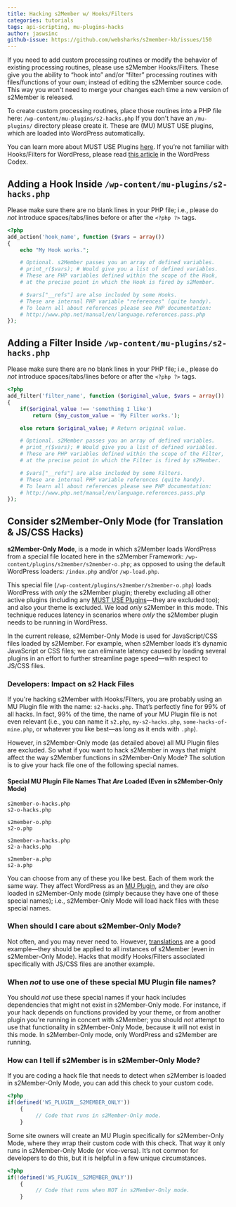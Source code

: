 ```yaml
---
title: Hacking s2Member w/ Hooks/Filters
categories: tutorials
tags: api-scripting, mu-plugins-hacks
author: jaswsinc
github-issue: https://github.com/websharks/s2member-kb/issues/150
---
```


If you need to add custom processing routines or modify the behavior of existing processing routines, please use s2Member Hooks/Filters. These give you the ability to “hook into” and/or “filter” processing routines with files/functions of your own; instead of editing the s2Member source code. This way you won't need to merge your changes each time a new version of s2Member is released.

To create custom processing routines, place those routines into a PHP file here: `/wp-content/mu-plugins/s2-hacks.php` If you don't have an `/mu-plugins/` directory please create it. These are (MU) MUST USE plugins, which are loaded into WordPress automatically.

You can learn more about MUST USE Plugins [here](http://codex.wordpress.org/Must_Use_Plugins). If you’re not familiar with Hooks/Filters for WordPress, please read [this article](http://codex.wordpress.org/Plugin_API) in the WordPress Codex.

## Adding a Hook Inside `/wp-content/mu-plugins/s2-hacks.php`

Please make sure there are no blank lines in your PHP file; i.e., please do _not_ introduce spaces/tabs/lines before or after the `<?php ?>` tags.

```php
<?php
add_action('hook_name', function ($vars = array())
{
	echo "My Hook works.";

	# Optional. s2Member passes you an array of defined variables.
	# print_r($vars); # Would give you a list of defined variables.
	# These are PHP variables defined within the scope of the Hook,
	# at the precise point in which the Hook is fired by s2Member.

	# $vars["__refs"] are also included by some Hooks.
	# These are internal PHP variable "references" (quite handy).
	# To learn all about references please see PHP documentation:
	# http://www.php.net/manual/en/language.references.pass.php
});
```

## Adding a Filter Inside `/wp-content/mu-plugins/s2-hacks.php`

Please make sure there are no blank lines in your PHP file; i.e., please do _not_ introduce spaces/tabs/lines before or after the `<?php ?>` tags.

```php
<?php
add_filter('filter_name', function ($original_value, $vars = array())
{
	if($original_value !== 'something I like')
		return ($my_custom_value = 'My Filter works.');

	else return $original_value; # Return original value.

	# Optional. s2Member passes you an array of defined variables.
	# print_r($vars); # Would give you a list of defined variables.
	# These are PHP variables defined within the scope of the Filter,
	# at the precise point in which the Filter is fired by s2Member.

	# $vars["__refs"] are also included by some Filters.
	# These are internal PHP variable references (quite handy).
	# To learn all about references please see PHP documentation:
	# http://www.php.net/manual/en/language.references.pass.php
});
```

## Consider s2Member-Only Mode (for Translation & JS/CSS Hacks)

**s2Member-Only Mode**, is a mode in which s2Member loads WordPress from a special file located here in the s2Member Framework: `/wp-content/plugins/s2member/s2member-o.php`; as opposed to using the default WordPress loaders: `/index.php` and/or `/wp-load.php`.

This special file (`/wp-content/plugins/s2member/s2member-o.php`) loads WordPress with _only_ the s2Member plugin; thereby excluding all other active plugins (including any [MUST USE Plugins](http://codex.wordpress.org/Must_Use_Plugins)—they are excluded too); and also your theme is excluded. We load _only_ s2Member in this mode. This technique reduces latency in scenarios where _only_ the s2Member plugin needs to be running in WordPress.

In the current release, s2Member-Only Mode is used for JavaScript/CSS files loaded by s2Member. For example, when s2Member loads it’s dynamic JavaScript or CSS files; we can eliminate latency caused by loading several plugins in an effort to further streamline page speed—with respect to JS/CSS files.

### **Developers:** Impact on s2 Hack Files

If you're hacking s2Member with Hooks/Filters, you are probably using an MU Plugin file with the name: `s2-hacks.php`. That’s perfectly fine for 99% of all hacks. In fact, 99% of the time, the name of your MU Plugin file is not even relevant (i.e., you can name it `s2.php`, `my-s2-hacks.php`, `some-hacks-of-mine.php`, or whatever you like best—as long as it ends with `.php`).

However, in s2Member-Only mode (as detailed above) all MU Plugin files are excluded. So what if you want to hack s2Member in ways that might affect the way s2Member functions in s2Member-Only Mode? The solution is to give your hack file one of the following special names.

#### Special MU Plugin File Names That _Are_ Loaded (Even in s2Member-Only Mode)

```text
s2member-o-hacks.php
s2-o-hacks.php

s2member-o.php
s2-o.php

s2member-a-hacks.php
s2-a-hacks.php

s2member-a.php
s2-a.php
```

You can choose from any of these you like best. Each of them work the same way. They affect WordPress as an [MU Plugin](http://codex.wordpress.org/Must_Use_Plugins), and they are _also_ loaded in s2Member-Only mode (simply because they have one of these special names); i.e., s2Member-Only Mode will load hack files with these special names.

### When should I care about s2Member-Only Mode?

Not often, and you may never need to. However, [translations](https://github.com/websharks/s2member-kb/issues/147) are a good example—they should be applied to all instances of s2Member (even in s2Member-Only Mode). Hacks that modify Hooks/Filters associated specifically with JS/CSS files are another example.

### When _not_ to use one of these special MU Plugin file names?

You should _not_ use these special names if your hack includes dependencies that might not exist in s2Member-Only mode. For instance, if your hack depends on functions provided by your theme, or from another plugin you're running in concert with s2Member; you should _not_ attempt to use that functionality in s2Member-Only Mode, because it will not exist in this mode. In s2Member-Only mode, only WordPress and s2Member are running.

### How can I tell if s2Member is in s2Member-Only Mode?

If you are coding a hack file that needs to detect when s2Member is loaded in s2Member-Only Mode, you can add this check to your custom code.

```php
<?php
if(defined('WS_PLUGIN__S2MEMBER_ONLY'))
	{
		 // Code that runs in s2Member-Only mode.
	}
```

Some site owners will create an MU Plugin specifically for s2Member-Only Mode, where they wrap their custom code with this check. That way it only runs in s2Member-Only Mode (or vice-versa). It’s not common for developers to do this, but it is helpful in a few unique circumstances.

```php
<?php
if(!defined('WS_PLUGIN__S2MEMBER_ONLY'))
	{
		 // Code that runs when NOT in s2Member-Only mode.
	}
```
